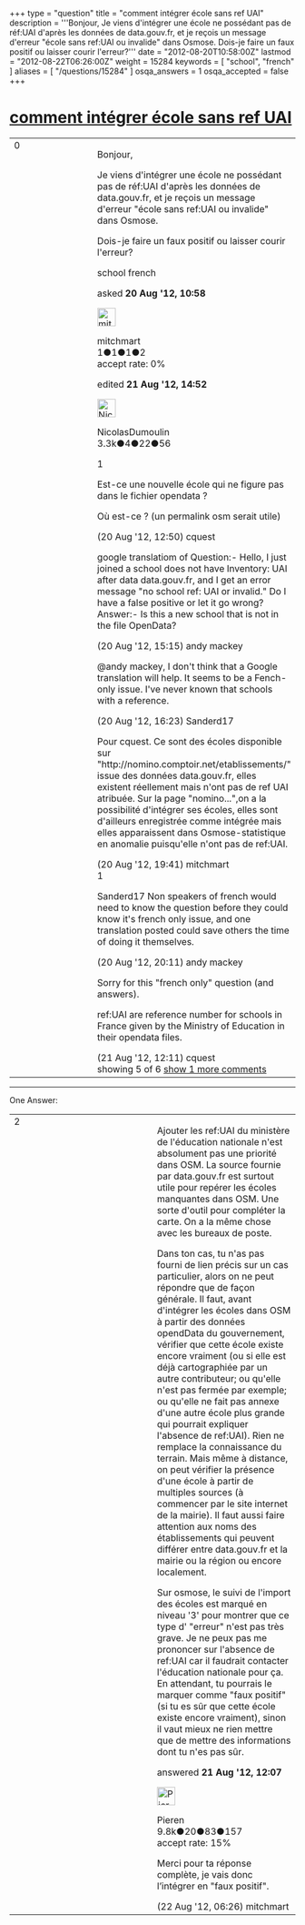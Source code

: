 +++
type = "question"
title = "comment intégrer école sans ref UAI"
description = '''Bonjour, Je viens d&#x27;intégrer une école ne possédant pas de réf:UAI d&#x27;après les données de data.gouv.fr, et je reçois un message d&#x27;erreur &quot;école sans ref:UAI ou invalide&quot; dans Osmose. Dois-je faire un faux positif ou laisser courir l&#x27;erreur?'''
date = "2012-08-20T10:58:00Z"
lastmod = "2012-08-22T06:26:00Z"
weight = 15284
keywords = [ "school", "french" ]
aliases = [ "/questions/15284" ]
osqa_answers = 1
osqa_accepted = false
+++

<div class="headNormal">

# [comment intégrer école sans ref UAI](/questions/15284/comment-integrer-ecole-sans-ref-uai)

</div>

<div id="main-body">

<div id="askform">

<table id="question-table" style="width:100%;">
<colgroup>
<col style="width: 50%" />
<col style="width: 50%" />
</colgroup>
<tbody>
<tr>
<td style="width: 30px; vertical-align: top"><div class="vote-buttons">
<span id="post-15284-upvote" class="ajax-command post-vote up" rel="nofollow" title="I like this post (click again to cancel)"> </span>
<div id="post-15284-score" class="post-score" title="current number of votes">
0
</div>
<span id="post-15284-downvote" class="ajax-command post-vote down" rel="nofollow" title="I dont like this post (click again to cancel)"> </span> <span id="favorite-mark" class="ajax-command favorite-mark" rel="nofollow" title="mark/unmark this question as favorite (click again to cancel)"> </span>
<div id="favorite-count" class="favorite-count">
&#10;</div>
</div></td>
<td><div id="item-right">
<div class="question-body">
<p>Bonjour,</p>
<p>Je viens d'intégrer une école ne possédant pas de réf:UAI d'après les données de data.gouv.fr, et je reçois un message d'erreur "école sans ref:UAI ou invalide" dans Osmose.</p>
<p>Dois-je faire un faux positif ou laisser courir l'erreur?</p>
</div>
<div id="question-tags" class="tags-container tags">
<span class="post-tag tag-link-school" rel="tag" title="see questions tagged &#39;school&#39;">school</span> <span class="post-tag tag-link-french" rel="tag" title="see questions tagged &#39;french&#39;">french</span>
</div>
<div id="question-controls" class="post-controls">
&#10;</div>
<div class="post-update-info-container">
<div class="post-update-info post-update-info-user">
<p>asked <strong>20 Aug '12, 10:58</strong></p>
<img src="https://secure.gravatar.com/avatar/ea2aeb226dc970ed5aed735de6bf11f9?s=32&amp;d=identicon&amp;r=g" class="gravatar" width="32" height="32" alt="mitchmart&#39;s gravatar image" />
<p><span>mitchmart</span><br />
<span class="score" title="1 reputation points">1</span><span title="1 badges"><span class="badge1">●</span><span class="badgecount">1</span></span><span title="1 badges"><span class="silver">●</span><span class="badgecount">1</span></span><span title="2 badges"><span class="bronze">●</span><span class="badgecount">2</span></span><br />
<span class="accept_rate" title="Rate of the user&#39;s accepted answers">accept rate:</span> <span title="mitchmart has no accepted answers">0%</span></p>
</div>
<div class="post-update-info post-update-info-edited">
<p><span> edited <strong>21 Aug '12, 14:52</strong> </span></p>
<img src="https://secure.gravatar.com/avatar/a2839f25c5f2da24f6ffd25de1641684?s=32&amp;d=identicon&amp;r=g" class="gravatar" width="32" height="32" alt="NicolasDumoulin&#39;s gravatar image" />
<p><span>NicolasDumoulin</span><br />
<span class="score" title="3327 reputation points"><span>3.3k</span></span><span title="4 badges"><span class="badge1">●</span><span class="badgecount">4</span></span><span title="22 badges"><span class="silver">●</span><span class="badgecount">22</span></span><span title="56 badges"><span class="bronze">●</span><span class="badgecount">56</span></span></p>
</div>
</div>
<div id="comments-container-15284" class="comments-container">
<span id="15287"></span>
<div id="comment-15287" class="comment">
<div id="post-15287-score" class="comment-score">
1
</div>
<div class="comment-text">
<p>Est-ce une nouvelle école qui ne figure pas dans le fichier opendata ?</p>
<p>Où est-ce ? (un permalink osm serait utile)</p>
</div>
<div id="comment-15287-info" class="comment-info">
<span class="comment-age">(20 Aug '12, 12:50)</span> <span class="comment-user userinfo">cquest</span>
</div>
</div>
<span id="15295"></span>
<div id="comment-15295" class="comment">
<div id="post-15295-score" class="comment-score">
&#10;</div>
<div class="comment-text">
<p>google translatiom of Question:- Hello, I just joined a school does not have Inventory: UAI after data data.gouv.fr, and I get an error message "no school ref: UAI or invalid." Do I have a false positive or let it go wrong? Answer:- Is this a new school that is not in the file OpenData?</p>
</div>
<div id="comment-15295-info" class="comment-info">
<span class="comment-age">(20 Aug '12, 15:15)</span> <span class="comment-user userinfo">andy mackey</span>
</div>
</div>
<span id="15296"></span>
<div id="comment-15296" class="comment">
<div id="post-15296-score" class="comment-score">
&#10;</div>
<div class="comment-text">
<p><span>@andy mackey</span>, I don't think that a Google translation will help. It seems to be a Fench-only issue. I've never known that schools with a reference.</p>
</div>
<div id="comment-15296-info" class="comment-info">
<span class="comment-age">(20 Aug '12, 16:23)</span> <span class="comment-user userinfo">Sanderd17</span>
</div>
</div>
<span id="15305"></span>
<div id="comment-15305" class="comment">
<div id="post-15305-score" class="comment-score">
&#10;</div>
<div class="comment-text">
<p>Pour cquest. Ce sont des écoles disponible sur "http://nomino.comptoir.net/etablissements/" issue des données data.gouv.fr, elles existent réellement mais n'ont pas de ref UAI atribuée. Sur la page "nomino...",on a la possibilité d'intégrer ses écoles, elles sont d'ailleurs enregistrée comme intégrée mais elles apparaissent dans Osmose-statistique en anomalie puisqu'elle n'ont pas de ref:UAI.</p>
</div>
<div id="comment-15305-info" class="comment-info">
<span class="comment-age">(20 Aug '12, 19:41)</span> <span class="comment-user userinfo">mitchmart</span>
</div>
</div>
<span id="15306"></span>
<div id="comment-15306" class="comment">
<div id="post-15306-score" class="comment-score">
1
</div>
<div class="comment-text">
<p>Sanderd17 Non speakers of french would need to know the question before they could know it's french only issue, and one translation posted could save others the time of doing it themselves.</p>
</div>
<div id="comment-15306-info" class="comment-info">
<span class="comment-age">(20 Aug '12, 20:11)</span> <span class="comment-user userinfo">andy mackey</span>
</div>
</div>
<span id="15326"></span>
<div id="comment-15326" class="comment not_top_scorer">
<div id="post-15326-score" class="comment-score">
&#10;</div>
<div class="comment-text">
<p>Sorry for this "french only" question (and answers).</p>
<p>ref:UAI are reference number for schools in France given by the Ministry of Education in their opendata files.</p>
</div>
<div id="comment-15326-info" class="comment-info">
<span class="comment-age">(21 Aug '12, 12:11)</span> <span class="comment-user userinfo">cquest</span>
</div>
</div>
</div>
<div id="comment-tools-15284" class="comment-tools">
<span class="comments-showing"> showing 5 of 6 </span> <a href="#" class="show-all-comments-link">show 1 more comments</a>
</div>
<div class="clear">
&#10;</div>
<div id="comment-15284-form-container" class="comment-form-container">
&#10;</div>
<div class="clear">
&#10;</div>
</div></td>
</tr>
</tbody>
</table>

------------------------------------------------------------------------

<div class="tabBar">

<span id="sort-top"></span>

<div class="headQuestions">

One Answer:

</div>

</div>

<span id="15324"></span>

<div id="answer-container-15324" class="answer">

<table style="width:100%;">
<colgroup>
<col style="width: 50%" />
<col style="width: 50%" />
</colgroup>
<tbody>
<tr>
<td style="width: 30px; vertical-align: top"><div class="vote-buttons">
<span id="post-15324-upvote" class="ajax-command post-vote up" rel="nofollow" title="I like this post (click again to cancel)"> </span>
<div id="post-15324-score" class="post-score" title="current number of votes">
2
</div>
<span id="post-15324-downvote" class="ajax-command post-vote down" rel="nofollow" title="I dont like this post (click again to cancel)"> </span>
</div></td>
<td><div class="item-right">
<div class="answer-body">
<p>Ajouter les ref:UAI du ministère de l'éducation nationale n'est absolument pas une priorité dans OSM. La source fournie par data.gouv.fr est surtout utile pour repérer les écoles manquantes dans OSM. Une sorte d'outil pour compléter la carte. On a la même chose avec les bureaux de poste.</p>
<p>Dans ton cas, tu n'as pas fourni de lien précis sur un cas particulier, alors on ne peut répondre que de façon générale. Il faut, avant d'intégrer les écoles dans OSM à partir des données opendData du gouvernement, vérifier que cette école existe encore vraiment (ou si elle est déjà cartographiée par un autre contributeur; ou qu'elle n'est pas fermée par exemple; ou qu'elle ne fait pas annexe d'une autre école plus grande qui pourrait expliquer l'absence de ref:UAI). Rien ne remplace la connaissance du terrain. Mais même à distance, on peut vérifier la présence d'une école à partir de multiples sources (à commencer par le site internet de la mairie). Il faut aussi faire attention aux noms des établissements qui peuvent différer entre data.gouv.fr et la mairie ou la région ou encore localement.</p>
<p>Sur osmose, le suivi de l'import des écoles est marqué en niveau '3' pour montrer que ce type d' "erreur" n'est pas très grave. Je ne peux pas me prononcer sur l'absence de ref:UAI car il faudrait contacter l'éducation nationale pour ça. En attendant, tu pourrais le marquer comme "faux positif" (si tu es sûr que cette école existe encore vraiment), sinon il vaut mieux ne rien mettre que de mettre des informations dont tu n'es pas sûr.</p>
</div>
<div class="answer-controls post-controls">
&#10;</div>
<div class="post-update-info-container">
<div class="post-update-info post-update-info-user">
<p>answered <strong>21 Aug '12, 12:07</strong></p>
<img src="https://secure.gravatar.com/avatar/0e92f2d89853fd4e04c4b40a921e519b?s=32&amp;d=identicon&amp;r=g" class="gravatar" width="32" height="32" alt="Pieren&#39;s gravatar image" />
<p><span>Pieren</span><br />
<span class="score" title="9847 reputation points"><span>9.8k</span></span><span title="20 badges"><span class="badge1">●</span><span class="badgecount">20</span></span><span title="83 badges"><span class="silver">●</span><span class="badgecount">83</span></span><span title="157 badges"><span class="bronze">●</span><span class="badgecount">157</span></span><br />
<span class="accept_rate" title="Rate of the user&#39;s accepted answers">accept rate:</span> <span title="Pieren has 34 accepted answers">15%</span></p>
</div>
</div>
<div id="comments-container-15324" class="comments-container">
<span id="15352"></span>
<div id="comment-15352" class="comment">
<div id="post-15352-score" class="comment-score">
&#10;</div>
<div class="comment-text">
<p>Merci pour ta réponse complète, je vais donc l’intégrer en "faux positif".</p>
</div>
<div id="comment-15352-info" class="comment-info">
<span class="comment-age">(22 Aug '12, 06:26)</span> <span class="comment-user userinfo">mitchmart</span>
</div>
</div>
</div>
<div id="comment-tools-15324" class="comment-tools">
&#10;</div>
<div class="clear">
&#10;</div>
<div id="comment-15324-form-container" class="comment-form-container">
&#10;</div>
<div class="clear">
&#10;</div>
</div></td>
</tr>
</tbody>
</table>

</div>

<div class="paginator-container-left">

</div>

</div>

</div>


